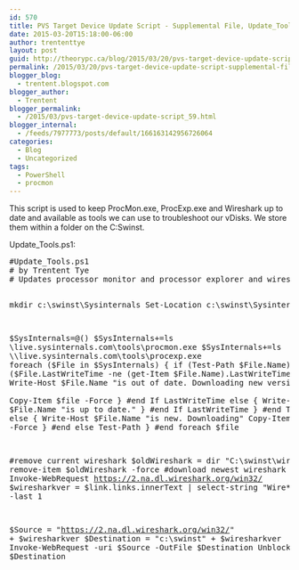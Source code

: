 ```yaml
---
id: 570
title: PVS Target Device Update Script - Supplemental File, Update_Tools.ps1
date: 2015-03-20T15:18:00-06:00
author: trententtye
layout: post
guid: http://theorypc.ca/blog/2015/03/20/pvs-target-device-update-script-supplemental-file-update_tools-ps1/
permalink: /2015/03/20/pvs-target-device-update-script-supplemental-file-update_tools-ps1/
blogger_blog:
  - trentent.blogspot.com
blogger_author:
  - Trentent
blogger_permalink:
  - /2015/03/pvs-target-device-update-script_59.html
blogger_internal:
  - /feeds/7977773/posts/default/166163142956726064
categories:
  - Blog
  - Uncategorized
tags:
  - PowerShell
  - procmon
---
```

This script is used to keep ProcMon.exe, ProcExp.exe and Wireshark up to date and available as tools we can use to troubleshoot our vDisks.  We store them within a folder on the C:Swinst.

<div>
</div>

<div>
  Update_Tools.ps1:
</div>

<div>
  <pre class="lang:ps decode:true ">#Update_Tools.ps1
# by Trentent Tye
# Updates processor monitor and processor explorer and wireshark
 
mkdir c:\swinst\Sysinternals
Set-Location c:\swinst\Sysinternals
 
$SysInternals=@()
$SysInternals+=ls \\live.sysinternals.com\tools\procmon.exe
$SysInternals+=ls \\live.sysinternals.com\tools\procexp.exe
foreach ($File in $SysInternals) {
    if (Test-Path $File.Name) {
        if ($File.LastWriteTime -ne (get-Item $File.Name).LastWriteTime) {
            Write-Host $File.Name "is out of date. Downloading new version"   
            Copy-Item $file -Force
} #end If LastWriteTime
            else {
               Write-Host $File.Name "is up to date."
} #end If LastWriteTime
        } #end Test-Path
    else {
        Write-Host $File.Name "is new. Downloading"
        Copy-Item $file -Force
} #end else Test-Path
} #end foreach $file
 
#remove current wireshark
$oldWireshark = dir "C:\swinst\wire*"
remove-item $oldWireshark -force
#download newest wireshark
$link = Invoke-WebRequest https://2.na.dl.wireshark.org/win32/
$wiresharkver = $link.links.innerText | select-string "Wire*" | select -last 1
 
$Source = "https://2.na.dl.wireshark.org/win32/" + $wiresharkver
$Destination = "c:\swinst\" + $wiresharkver
Invoke-WebRequest -uri $Source -OutFile $Destination
Unblock-File $Destination</pre>
  
  <p>
    &nbsp;
  </p>
</div>

<!-- AddThis Advanced Settings generic via filter on the_content -->

<!-- AddThis Share Buttons generic via filter on the_content -->

